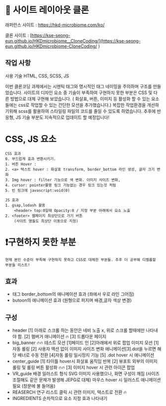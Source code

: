 # 👀 사이트 레이아웃 클론

래퍼런스 사이트 : https://hkd-microbiome.com/ko/

클론 사이트 : [https://kse-seong-eun.github.io/HKDmicrobiome__CloneCoding/](https://kse-seong-eun.github.io/HKDmicrobiome-CloneCoding/
)

## 작업 사항

사용 기술 HTML, CSS, SCSS, JS

이번 클론코딩 과제에서는 시멘틱 태그와 명시적인 태그 네이밍을 주의하며 구조를 만들었습니다.
사이트의 디자인 요소 중 기술이 부족하여 구현하지 못한 부분은 CSS 및 다른 방법으로 대체 구현해 보았습니다.
( 화살표, 버튼, 이미지 등 활성화 할 수 있는 요소들에는 css로 작업할 수 있는 간단한 모션을 추가했습니다.)
복잡한 작업환경을 개선하기위해 scss를 활용하여 스타일링 파일의 코드를 줄일 수 있도록 하였습니다.
추후에 반응형, JS 기술 부분도 지속적으로 업데이트 할 예정입니다!

# CSS, JS 요소

    CSS 효과
    0. 부드럽게 효과 변환시키기.
    1. 버튼 Hover :
    2. <a> 텍스트 hover : 화살표 transform, border_bottom 라인 생성, 글자 크기 변화
    3. Img hover : filter 기능으로 색 변화. 이미지 사이즈 변화,
    4. cursor: pointer활용 링크 기능없는 경우 링크 있는것 처럼
    5. 빈 링크에 javascript:void(0)

    JS 효과
    1. gsap,lodash 활용
        <header> top:0일때 Opacity:0 / 지정 부분 아래에서 요소 노출
    2. <footer> 웹페이지 최상단으로 가기 버튼
        (사이트 명들도 최상단 이동으로 지정)

# ❗️구현하지 못한 부분

    현재 본인 수준이 부족해 구현하지 못하고 CSS로 대체한 부분들. 추후 더 공부해 디벨롭할 부분들 리스트!

## 효과

- <a> 태그 border_bottom의 애니메이션 효과 (좌에서 우로 라인 그어짐)
- butoon의 애니메이션 효과 (원형으로 퍼지며 배경,글자 색상 변경)

## 구성

- header
  [1] 아래로 스크롤 하는 동안은 네비 노출 x, 위로 스크롤 할때에만 나타내야 함.
  [2] 햄버거 애니메이션 🔥
  [3] 드롭다운 페이지
- big_banner 🔥🔥
  테스트 모션 [1]페이드 인 [2]아래에서 위로 팝업
  이미지 모션 [1]자동 롤링 [2] 사용자 액션 없이 이미지 사이즈 변화 애니메이션[3].dot을 누르면 해당 배너로 수동 전환 [4]자동 롤링 일시정지 기능 [5] .dot hover 시 애니메이션
- center_guide
  [1] 타이틀 hover시 화살표 움직임 반복
  [2] 뷰포트 외부의 이미지 롤링 및 롤링 버튼 활성화 🔥🔥
  [3] 이미지 hover 시 관련 아이콘 팝업
- VR_guide
  배경 일러스트 형식 SVG 이미지 사용했으나, 화면 구성이 깨짐 (사이즈 조절해도 같은 문제가 발생해 JEPG로 대체)
  마우스 hover 시 일러스트 애니메이션 필요 (창문에 불 들어옴)
- REASERCH
  연구 리스트 클릭 시 관련 이미지, 텍스트로 전환 🔥
- INGREDIENTS
  순차적으로 요소 지정 효과 나타내기
